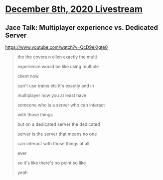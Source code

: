 # [December 8th, 2020 Livestream](../2020-12-08.md)
## Jace Talk: Multiplayer experience vs. Dedicated Server
https://www.youtube.com/watch?v=QcD9eKlgte0
> the the covers n ellen exactly the multi
> 
> experience would be like using multiple
> 
> client now
> 
> can't use trains etc it's exactly and in
> 
> multiplayer now you at least have
> 
> someone who is a server who can interact
> 
> with those things
> 
> but on a dedicated server the dedicated
> 
> server is the server that means no one
> 
> can interact with those things at all
> 
> ever
> 
> so it's like there's no point so like
> 
> yeah
> 
